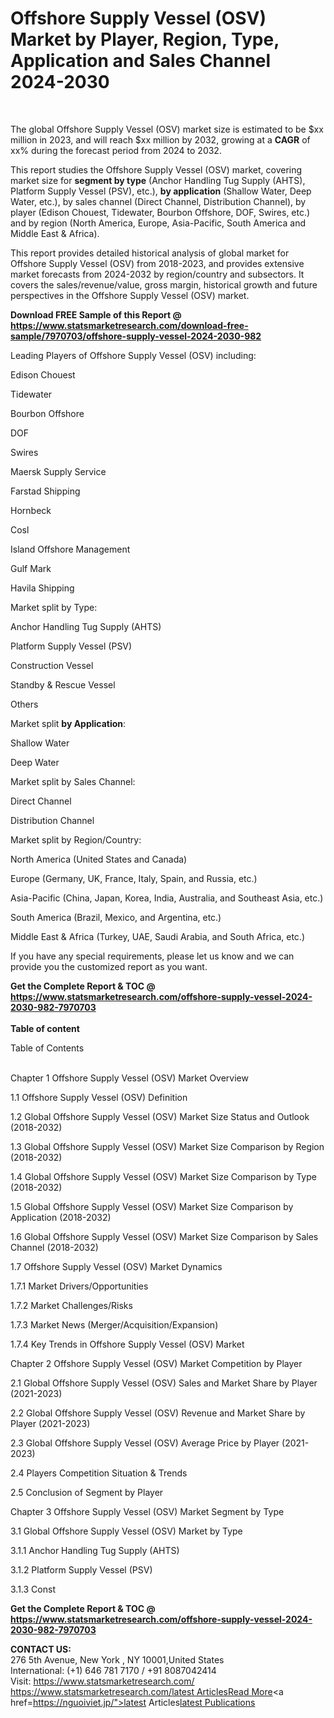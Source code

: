 <h1>Offshore Supply Vessel (OSV) Market by Player, Region, Type, Application and Sales Channel 2024-2030</h1><br/><p>The global Offshore Supply Vessel (OSV) market size is estimated to be $xx million in 2023, and will reach $xx million by 2032, growing at a <strong>CAGR</strong> of xx% during the forecast period from 2024 to 2032.</p><p>This report studies the Offshore Supply Vessel (OSV) market, covering market size for <strong>segment by type</strong> (Anchor Handling Tug Supply (AHTS), Platform Supply Vessel (PSV), etc.), <strong>by application</strong> (Shallow Water, Deep Water, etc.), by sales channel (Direct Channel, Distribution Channel), by player (Edison Chouest, Tidewater, Bourbon Offshore, DOF, Swires, etc.) and by region (North America, Europe, Asia-Pacific, South America and Middle East & Africa).</p><p>This report provides detailed historical analysis of global market for Offshore Supply Vessel (OSV) from 2018-2023, and provides extensive market forecasts from 2024-2032 by region/country and subsectors. It covers the sales/revenue/value, gross margin, historical growth and future perspectives in the Offshore Supply Vessel (OSV) market.</p><p><strong>Download FREE Sample of this Report @ <a href="https://www.statsmarketresearch.com/download-free-sample/7970703/offshore-supply-vessel-2024-2030-982">https://www.statsmarketresearch.com/download-free-sample/7970703/offshore-supply-vessel-2024-2030-982</a></strong></p><p>Leading Players of Offshore Supply Vessel (OSV) including:</p><p>Edison Chouest</p><p>Tidewater</p><p>Bourbon Offshore</p><p>DOF</p><p>Swires</p><p>Maersk Supply Service</p><p>Farstad Shipping</p><p>Hornbeck</p><p>Cosl</p><p>Island Offshore Management</p><p>Gulf Mark</p><p>Havila Shipping</p><p>Market split by Type:</p><p>Anchor Handling Tug Supply (AHTS)</p><p>Platform Supply Vessel (PSV)</p><p>Construction Vessel</p><p>Standby & Rescue Vessel</p><p>Others</p><p>Market split <strong>by Application</strong>:</p><p>Shallow Water</p><p>Deep Water</p><p>Market split by Sales Channel:</p><p>Direct Channel</p><p>Distribution Channel</p><p>Market split by Region/Country:</p><p>North America (United States and Canada)</p><p>Europe (Germany, UK, France, Italy, Spain, and Russia, etc.)</p><p>Asia-Pacific (China, Japan, Korea, India, Australia, and Southeast Asia, etc.)</p><p>South America (Brazil, Mexico, and Argentina, etc.)</p><p>Middle East & Africa (Turkey, UAE, Saudi Arabia, and South Africa, etc.)</p><p>If you have any special requirements, please let us know and we can provide you the customized report as you want.</p><div><b>Get the Complete Report & TOC @ <a href="https://www.statsmarketresearch.com/offshore-supply-vessel-2024-2030-982-7970703">https://www.statsmarketresearch.com/offshore-supply-vessel-2024-2030-982-7970703</a></b></div><br><b>Table of content</b><p>Table of Contents<br />
 
 <br />
 
 Chapter 1 Offshore Supply Vessel (OSV) Market Overview<br />
 
  1.1 Offshore Supply Vessel (OSV) Definition<br />
 
  1.2 Global Offshore Supply Vessel (OSV) Market Size Status and Outlook (2018-2032)<br />
 
  1.3 Global Offshore Supply Vessel (OSV) Market Size Comparison by Region (2018-2032)<br />
 
  1.4 Global Offshore Supply Vessel (OSV) Market Size Comparison by Type (2018-2032)<br />
 
  1.5 Global Offshore Supply Vessel (OSV) Market Size Comparison by Application (2018-2032)<br />
 
  1.6 Global Offshore Supply Vessel (OSV) Market Size Comparison by Sales Channel (2018-2032)<br />
 
  1.7 Offshore Supply Vessel (OSV) Market Dynamics<br />
 
  1.7.1 Market Drivers/Opportunities<br />
 
  1.7.2 Market Challenges/Risks<br />
 
  1.7.3 Market News (Merger/Acquisition/Expansion)<br />
 
  1.7.4 Key Trends in Offshore Supply Vessel (OSV) Market<br />
 
 Chapter 2 Offshore Supply Vessel (OSV) Market Competition by Player<br />
 
  2.1 Global Offshore Supply Vessel (OSV) Sales and Market Share by Player (2021-2023)<br />
 
  2.2 Global Offshore Supply Vessel (OSV) Revenue and Market Share by Player (2021-2023)<br />
 
  2.3 Global Offshore Supply Vessel (OSV) Average Price by Player (2021-2023)<br />
 
  2.4 Players Competition Situation & Trends<br />
 
  2.5 Conclusion of Segment by Player<br />
 
 Chapter 3 Offshore Supply Vessel (OSV) Market Segment by Type<br />
 
  3.1 Global Offshore Supply Vessel (OSV) Market by Type<br />
 
  3.1.1 Anchor Handling Tug Supply (AHTS)<br />
 
  3.1.2 Platform Supply Vessel (PSV)<br />
 
  3.1.3 Const<br><div><b>Get the Complete Report & TOC @ <a href="https://www.statsmarketresearch.com/offshore-supply-vessel-2024-2030-982-7970703">https://www.statsmarketresearch.com/offshore-supply-vessel-2024-2030-982-7970703</a></b></div></p> <b>CONTACT US:</b><br>276 5th Avenue, New York , NY 10001,United States<br>International: (+1) 646 781 7170 / +91 8087042414<br>Visit: <a href="https://www.statsmarketresearch.com/">https://www.statsmarketresearch.com/</a><br><a href="https://gyeongbokgung.com">https://www.statsmarketresearch.com/</a><a href="https://hallyeomaritime.com">latest Articles</a><a href="https://jingwansa.com">Read More</a><a href=https://nguoiviet.jp/">latest Articles</a><a href="https://www.intelmarketresearch.com/">latest Publications</a>